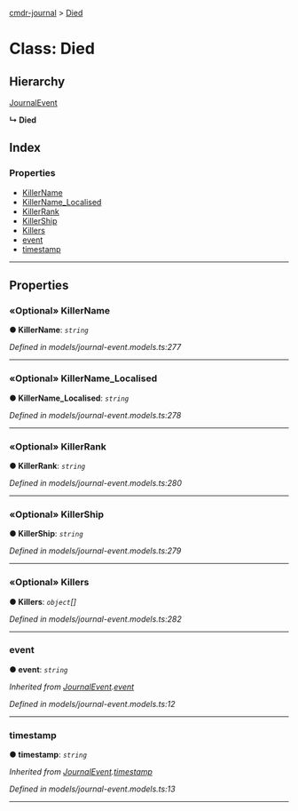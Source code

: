 [cmdr-journal](../README.md) > [Died](../classes/died.md)



# Class: Died

## Hierarchy


 [JournalEvent](journalevent.md)

**↳ Died**







## Index

### Properties

* [KillerName](died.md#killername)
* [KillerName_Localised](died.md#killername_localised)
* [KillerRank](died.md#killerrank)
* [KillerShip](died.md#killership)
* [Killers](died.md#killers)
* [event](died.md#event)
* [timestamp](died.md#timestamp)



---
## Properties
<a id="killername"></a>

### «Optional» KillerName

**●  KillerName**:  *`string`* 

*Defined in models/journal-event.models.ts:277*





___

<a id="killername_localised"></a>

### «Optional» KillerName_Localised

**●  KillerName_Localised**:  *`string`* 

*Defined in models/journal-event.models.ts:278*





___

<a id="killerrank"></a>

### «Optional» KillerRank

**●  KillerRank**:  *`string`* 

*Defined in models/journal-event.models.ts:280*





___

<a id="killership"></a>

### «Optional» KillerShip

**●  KillerShip**:  *`string`* 

*Defined in models/journal-event.models.ts:279*





___

<a id="killers"></a>

### «Optional» Killers

**●  Killers**:  *`object`[]* 

*Defined in models/journal-event.models.ts:282*





___

<a id="event"></a>

###  event

**●  event**:  *`string`* 

*Inherited from [JournalEvent](journalevent.md).[event](journalevent.md#event)*

*Defined in models/journal-event.models.ts:12*





___

<a id="timestamp"></a>

###  timestamp

**●  timestamp**:  *`string`* 

*Inherited from [JournalEvent](journalevent.md).[timestamp](journalevent.md#timestamp)*

*Defined in models/journal-event.models.ts:13*





___


